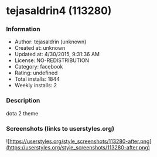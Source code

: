 # tejasaldrin4 (113280)

### Information
- Author: tejasaldrin (unknown)
- Created at: unknown
- Updated at: 4/30/2015, 9:31:36 AM
- License: NO-REDISTRIBUTION
- Category: facebook
- Rating: undefined
- Total installs: 1844
- Weekly installs: 2


### Description
dota 2 theme


### Screenshots (links to userstyles.org)
![https://userstyles.org/style_screenshots/113280-after.png](https://userstyles.org/style_screenshots/113280-after.png)


